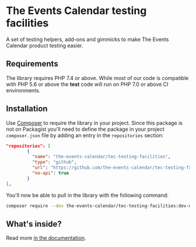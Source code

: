 # The Events Calendar testing facilities

A set of testing helpers, add-ons and gimmicks to make The Events Calendar product testing easier.

## Requirements
The library requires PHP 7.4 or above.
While most of our code is compatible with PHP 5.6 or above the **test** code will run on PHP 7.0 or above CI environments.

## Installation
Use [Composer](https://getcomposer.org/) to require the library in your project.
Since this package is not on Packagist you'll need to define the package in your project `composer.json` file by adding an entry in the `repositories` section:

```json
"repositories": [
		{
		  "name": "the-events-calendar/tec-testing-facilities",
		  "type": "github",
		  "url": "https://github.com/the-events-calendar/tec-testing-facilities",
		  "no-api": true
		}
],
```

You'll now be able to pull in the library with the following command:

```bash
composer require --dev the-events-calendar/tec-testing-facilities:dev-master
```

## What's inside?
Read more [in the documentation](docs/README.md).
